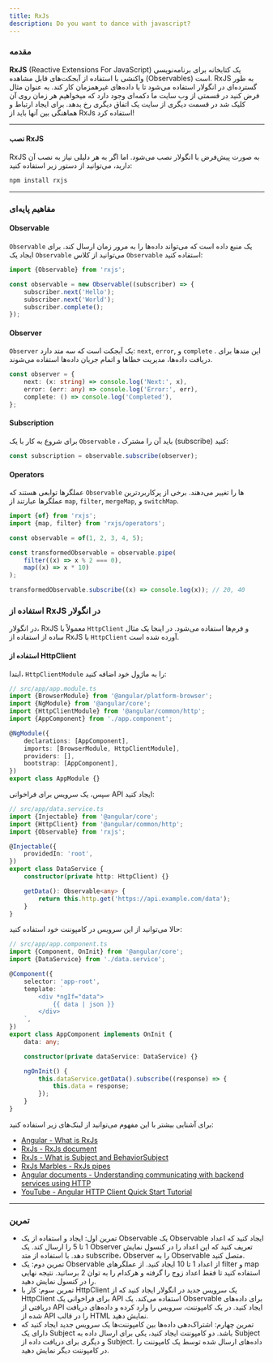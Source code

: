 ```yaml
---
title: RxJs
description: Do you want to dance with javascript?
---
```


### مقدمه

**RxJS**
(Reactive Extensions For JavaScript)
یک کتابخانه برای برنامه‌نویسی واکنشی با استفاده از آبجکت‌های قابل مشاهده
(Observables)
است.
RxJS
به طور گسترده‌ای در انگولار استفاده می‌شود تا با داده‌های غیرهمزمان کار کند.
به عنوان مثال فرض کنید در قسمتی از وب سایت ما دکمه‌ای وجود دارد که میخواهیم هر زمان روی آن کلیک شد در قسمت دیگری از سایت یک اتفاق دیگری رخ بدهد. برای ایجاد ارتباط و هماهنگی بین آنها باید از
RxJs
استفاده کرد!

---

#### نصب RxJS

RxJS
به صورت پیش‌فرض با انگولار نصب می‌شود. اما اگر به هر دلیلی نیاز به نصب آن دارید، می‌توانید از دستور زیر استفاده کنید:

```bash
npm install rxjs
```

---

### مفاهیم پایه‌ای

#### Observable

`Observable`
یک منبع داده است که می‌تواند داده‌ها را به مرور زمان ارسال کند. برای ایجاد یک
`Observable`
می‌توانید از کلاس
`Observable`
استفاده کنید:

```typescript
import {Observable} from 'rxjs';

const observable = new Observable((subscriber) => {
    subscriber.next('Hello');
    subscriber.next('World');
    subscriber.complete();
});
```

#### Observer

`Observer`
یک آبجکت است که سه متد دارد:
`next`, `error`,
و
`complete`
. این متدها برای دریافت داده‌ها، مدیریت خطاها و اتمام جریان داده‌ها استفاده می‌شوند.

```typescript
const observer = {
    next: (x: string) => console.log('Next:', x),
    error: (err: any) => console.log('Error:', err),
    complete: () => console.log('Completed'),
};
```

#### Subscription

برای شروع به کار با یک
`Observable`
، باید آن را مشترک
(subscribe)
کنید:

```typescript
const subscription = observable.subscribe(observer);
```

#### Operators

عملگرها توابعی هستند که
`Observable`
ها را تغییر می‌دهند. برخی از پرکاربردترین عملگرها عبارتند از
`map`, `filter`, `mergeMap`, و `switchMap`.

```typescript
import {of} from 'rxjs';
import {map, filter} from 'rxjs/operators';

const observable = of(1, 2, 3, 4, 5);

const transformedObservable = observable.pipe(
    filter((x) => x % 2 === 0),
    map((x) => x * 10)
);

transformedObservable.subscribe((x) => console.log(x)); // 20, 40
```

### استفاده از RxJS در انگولار

در انگولار،
RxJS
معمولاً با
`HttpClient`
و فرم‌ها استفاده می‌شود. در اینجا یک مثال ساده از استفاده از
RxJS
با
`HttpClient`
آورده شده است.

#### استفاده از HttpClient

ابتدا،
`HttpClientModule`
را به ماژول خود اضافه کنید:

```typescript
// src/app/app.module.ts
import {BrowserModule} from '@angular/platform-browser';
import {NgModule} from '@angular/core';
import {HttpClientModule} from '@angular/common/http';
import {AppComponent} from './app.component';

@NgModule({
    declarations: [AppComponent],
    imports: [BrowserModule, HttpClientModule],
    providers: [],
    bootstrap: [AppComponent],
})
export class AppModule {}
```

سپس، یک سرویس برای فراخوانی
API
ایجاد کنید:

```typescript
// src/app/data.service.ts
import {Injectable} from '@angular/core';
import {HttpClient} from '@angular/common/http';
import {Observable} from 'rxjs';

@Injectable({
    providedIn: 'root',
})
export class DataService {
    constructor(private http: HttpClient) {}

    getData(): Observable<any> {
        return this.http.get('https://api.example.com/data');
    }
}
```

حالا می‌توانید از این سرویس در کامپوننت خود استفاده کنید:

```typescript
// src/app/app.component.ts
import {Component, OnInit} from '@angular/core';
import {DataService} from './data.service';

@Component({
    selector: 'app-root',
    template: `
        <div *ngIf="data">
            {{ data | json }}
        </div>
    `,
})
export class AppComponent implements OnInit {
    data: any;

    constructor(private dataService: DataService) {}

    ngOnInit() {
        this.dataService.getData().subscribe((response) => {
            this.data = response;
        });
    }
}
```

برای آشنایی بیشتر با این مفهوم می‌توانید از لینک‌های زیر استفاده کنید:

-   [Angular - What is RxJs](https://v17.angular.io/guide/rx-library)
-   [RxJs - RxJs document](https://rxjs.dev/guide/overview)
-   [RxJs - What is Subject and BehaviorSubject](https://rxjs.dev/guide/subject)
-   [RxJs Marbles - RxJs pipes](https://rxmarbles.com/#filter)
-   [Angular documents - Understanding communicating with backend services using HTTP](https://v17.angular.io/guide/understanding-communicating-with-http)
-   [YouTube - Angular HTTP Client Quick Start Tutorial](https://www.youtube.com/watch?v=_05v0mrNLh0)

---

### تمرین

-   تمرین اول: ایجاد و استفاده از یک
    Observable
    یک
    Observable
    ایجاد کنید که اعداد 1 تا 5 را ارسال کند.
    یک
    Observer
    تعریف کنید که این اعداد را در کنسول نمایش دهد.
    با استفاده از متد
    subscribe، Observer
    را به
    Observable
    متصل کنید.
-   تمرین دوم: یک
    Observable
    از اعداد 1 تا 10 ایجاد کنید.
    از عملگرهای
    filter و map
    استفاده کنید تا فقط اعداد زوج را گرفته و هرکدام را به توان 2 برسانید.
    نتیجه نهایی را در کنسول نمایش دهید.
-   تمرین سوم: کار با
    HttpClient
    یک سرویس جدید در انگولار ایجاد کنید که از
    HttpClient
    برای فراخوانی یک
    API
    استفاده می‌کند.
    یک
    Observable
    برای داده‌های دریافتی از
    API
    ایجاد کنید.
    در یک کامپوننت، سرویس را وارد کرده و داده‌های دریافت شده از
    API
    را در قالب
    HTML
    نمایش دهید.
-   تمرین چهارم: اشتراک‌دهی داده‌ها بین کامپوننت‌ها
    یک سرویس جدید ایجاد کنید که دارای یک
    Subject
    باشد.
    دو کامپوننت ایجاد کنید، یکی برای ارسال داده به
    Subject
    و دیگری برای دریافت داده از
    Subject.
    داده‌های ارسال شده توسط یک کامپوننت را در کامپوننت دیگر نمایش دهید.
